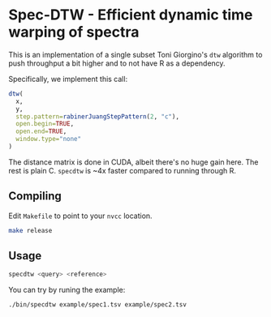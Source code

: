 # Spec-DTW - Efficient dynamic time warping of spectra

This is an implementation of a single subset Toni Giorgino's `dtw` algorithm to 
push throughput a bit higher and to not have R as a dependency.

Specifically, we implement this call:

```r
dtw(
  x,
  y,
  step.pattern=rabinerJuangStepPattern(2, "c"),
  open.begin=TRUE,
  open.end=TRUE,
  window.type="none"
)
```

The distance matrix is done in CUDA, albeit there's no huge gain here. The rest is plain C. `specdtw` is ~4x faster compared to running through R.


## Compiling

Edit `Makefile` to point to your `nvcc` location.

```bash
make release
```

## Usage

```bash
specdtw <query> <reference>
```

You can try by runing the example:

```bash
./bin/specdtw example/spec1.tsv example/spec2.tsv
```
